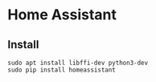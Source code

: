 # Home Assistant


## Install
```
sudo apt install libffi-dev python3-dev
sudo pip install homeassistant
```